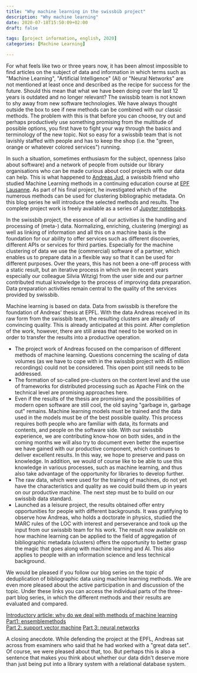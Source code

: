 ```yaml
---
title: "Why machine learning in the swissbib project"
description: "Why machine learning"
date: 2020-07-18T15:50:09+02:00
draft: false

tags: [project information, english, 2020]
categories: [Machine Learning]

---
```



 For what feels like two or three years now, it has been almost impossible to find articles on the subject of data and information in which terms such as "Machine Learning", "Artificial Intelligence" (AI) or "Neural Networks" are not mentioned at least once and described as the recipe for success for the future. Should this mean that what we have been doing over the last 12 years is outdated and no longer relevant? The swissbib team is not known to shy away from new software technologies. We have always thought outside the box to see if new methods can be combined with our classic methods. The problem with this is that before you can choose, try out and perhaps productively use something promising from the multitude of possible options, you first have to fight your way through the basics and terminology of the new topic. Not so easy for a swissbib team that is not lavishly staffed with people and has to keep the shop (i.e. the "green, orange or whatever colored services") running.


In such a situation, sometimes enthusiasm for the subject, openness (also about software) and a network of people from outside our library organisations who can be made curious about cool projects with our data can help. This is what happened to [Andreas Jud](https://www.linkedin.com/in/andreas-jud-2a39a770/), a swissbib friend who studied Machine Learning methods in a continuing education course at [EPF Lausanne](https://www.extensionschool.ch/applied-data-science-machine-learning). As part of his final project, he investigated which of the numerous methods can be used for clustering bibliographic metadata. On this blog series he will introduce the selected methods and results. The complete project work is freely available as a series of [Jupyter notebooks](https://github.com/swissbib/clustering_metadata).

In the swissbib project, the essence of all our activities is the handling and processing of (meta-) data. Normalizing, enriching, clustering (merging) as well as linking of information and all this on a machine basis is the foundation for our ability to offer services such as different discoveries, different APIs or services for third parties. Especially for the machine clustering of data we use the (commercial) software of a partner, which enables us to prepare data in a flexible way so that it can be used for different purposes. Over the years, this has not been a one-off process with a static result, but an iterative process in which we (in recent years especially our colleague Silvia Witzig) from the user side and our partner contributed mutual knowledge to the process of improving data preparation. Data preparation activities remain central to the quality of the services provided by swissbib.

Machine learning is based on data. Data from swissbib is therefore the foundation of Andreas' thesis at EPFL. With the data Andreas received in its raw form from the swissbib team, the resulting clusters are already of convincing quality. This is already anticipated at this point. After completion of the work, however, there are still areas that need to be worked on in order to transfer the results into a productive operation.

- The project work of Andreas focused on the comparison of different methods of machine learning. Questions concerning the scaling of data volumes (as we have to cope with in the swissbib project with 45 million recordings) could not be considered. This open point still needs to be addressed.
- The formation of so-called pre-clusters on the content level and the use of frameworks for distributed processing such as Apache Flink on the technical level are promising approaches here.
- Even if the results of the thesis are promising and the possibilities of modern open software are still cool, the old saying "garbage in, garbage out" remains. Machine learning models must be trained and the data used in the models must be of the best possible quality.  This process requires both people who are familiar with data, its formats and contents, and people on the software side. With our swissbib experience, we are contributing know-how on both sides, and in the coming months we will also try to document even better the expertise we have gained with our productive component, which continues to deliver excellent results. In this way, we hope to preserve and pass on knowledge. In addition, we would of course like to be able to use this knowledge in various processes, such as machine learning, and thus also take advantage of the opportunity for libraries to develop further.
- The raw data, which were used for the training of machines, do not yet have the characteristics and quality as we could build them up in years on our productive machine. The next step must be to build on our swissbib data standard.
- Launched as a leisure project, the results obtained offer entry opportunities for people with different backgrounds. It was gratifying to observe how Andreas, who holds a doctorate in physics, studied the MARC rules of the LOC with interest and perseverance and took up the input from our swissbib team for his work. The result now available on how machine learning can be applied to the field of aggregation of bibliographic metadata (clusters) offers the opportunity to better grasp the magic that goes along with machine learning and AI. This also applies to people with an information science and less technical background.


We would be pleased if you follow our blog series on the topic of deduplication of bibliographic data using machine learning methods. We are even more pleased about the active participation in and discussion of the topic.
Under these links you can access the individual parts of the three-part blog series, in which the different methods and their results are evaluated and compared.

[Introductory article: why do we deal with methods of machine learning](/blog/machine_learning/background_en)  
[Part1: ensemblemethods](/blog/machine_learning/ensemblemethods)  
[Part 2: support vector machine](/blog/machine_learning/support_vector_machine) 
[Part 3: neural networks](/blog/machine_learning/neural_networks)


A closing anecdote. While defending the project at the EPFL, Andreas sat across from examiners who said that he had worked with a "great data set". Of course, we were pleased about that, too. But perhaps this is also a sentence that makes you think about whether our data didn't deserve more than just being put into a library system with a relational database system.
